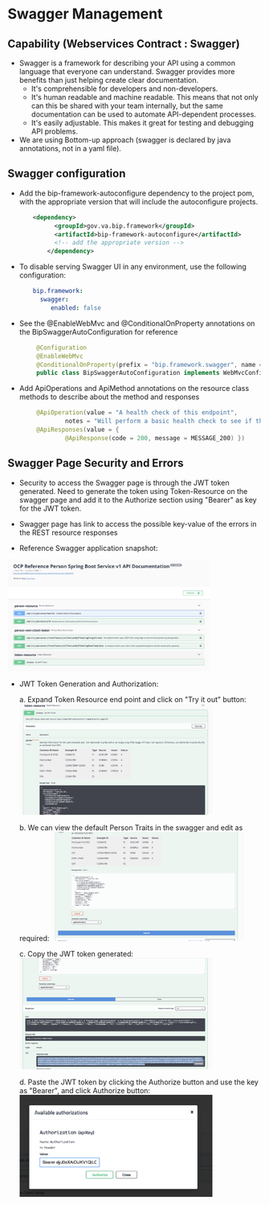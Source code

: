 # Swagger Management

## Capability (Webservices Contract : Swagger)
- Swagger is a framework for describing your API using a common language that everyone can understand. 
Swagger provides more benefits than just helping create clear documentation.
	- It's comprehensible for developers and non-developers. 
	- It's human readable and machine readable. This means that not only can this be shared with your team internally, but the same documentation can be used to automate API-dependent processes.
	- It's easily adjustable. This makes it great for testing and debugging API problems.
- We are using Bottom-up approach (swagger is declared by java annotations, not in a yaml file).

## Swagger configuration

- Add the bip-framework-autoconfigure dependency to the project pom, with the appropriate version that will 
  include the autoconfigure projects.
  
```xml
	   <dependency>
             <groupId>gov.va.bip.framework</groupId>
             <artifactId>bip-framework-autoconfigure</artifactId>
             <!-- add the appropriate version -->
           </dependency>
```

- To disable serving Swagger UI in any environment, use the following configuration:

```yml
	   bip.framework:
	     swagger:
    		enabled: false
```

- See the @EnableWebMvc and @ConditionalOnProperty annotations on the BipSwaggerAutoConfiguration for reference 

```java
		@Configuration
		@EnableWebMvc
		@ConditionalOnProperty(prefix = "bip.framework.swagger", name = "enabled", matchIfMissing = true)
		public class BipSwaggerAutoConfiguration implements WebMvcConfigurer {}
```

- Add ApiOperations and ApiMethod annotations on the resource class methods to describe about the 
  method and responses

```java
		@ApiOperation(value = "A health check of this endpoint",
				notes = "Will perform a basic health check to see if the operation is running.")
		@ApiResponses(value = {
				@ApiResponse(code = 200, message = MESSAGE_200) })
```

## Swagger Page Security and Errors

- Security to access the Swagger page is through the JWT token generated. Need to generate the token using Token-Resource on the swagger page and add it to the Authorize section using "Bearer" as key for the JWT token.

- Swagger page has link to access the possible key-value of the errors in the REST resource responses

- Reference Swagger application snapshot:
<img alt="Swagger Person Sample" src="/docs/images/Swagger-Person-Sample.jpg" width=80% height="80%"/>

- JWT Token Generation and Authorization:

	a. Expand Token Resource end point and click on "Try it out" button:
	<img alt="Swagger Expand Token Resopurce" src="/docs/images/Swagger-Expand-Token-Resource.png" width="80%" height="80%" />
	
	b. We can view the default Person Traits in the swagger and edit as required:
	<img alt="Swagger JWT Token Person Traits" src="/docs/images/Swagger-JWTToken-PersonTraits.png" width="80%" height="80%" />
	
	c. Copy the JWT token generated:
	<img alt="JWT Copy Token" src="/docs/images/Swagger-Copy-JWTToken.png" width="80%" height="80%" />
	
	d. Paste the JWT token by clicking the Authorize button and use the key as "Bearer", and click Authorize button: 
	<img alt="JWT Authorize" src="/docs/images/Swagger-JWTToken-Bearer.png" width="80%" height="80%" />
